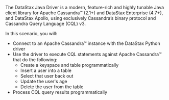 The DataStax Java Driver  is a modern, feature-rich and highly tunable Java client library for Apache Cassandra™ (2.1+) and DataStax Enterprise (4.7+), and DataStax Apollo, using exclusively Cassandra’s binary protocol and Cassandra Query Language (CQL) v3.

In this scenario, you will:

* Connect to an Apache Cassandra™ instance with the DataStax Python driver
* Use the driver to execute CQL statements against Apache Cassandra™ that do the following:
  * Create a keyspace and table programmatically
  * Insert a user into a table
  * Select that user back out
  * Update the user's age
  * Delete the user from the table
* Process CQL query results programmatically
